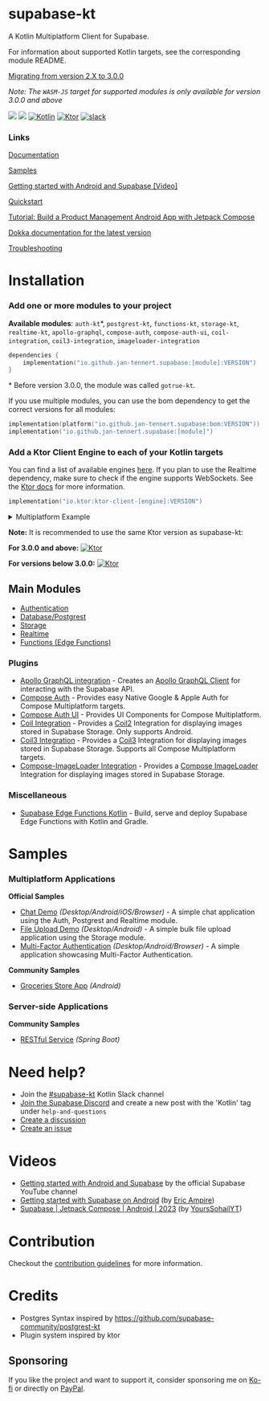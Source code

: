 # supabase-kt

A Kotlin Multiplatform Client for Supabase.

For information about supported Kotlin targets, see the corresponding module README.

[Migrating from version 2.X to 3.0.0](/MIGRATION.md)

*Note: The `WASM-JS` target for supported modules is only available for version 3.0.0 and above*

[![](https://img.shields.io/github/release/supabase-community/supabase-kt?label=stable)](https://github.com/supabase-community/supabase-kt/releases) 
[![](https://badgen.net/github/release/supabase-community/supabase-kt?label=prerelease)](https://central.sonatype.com/search?q=io.github.jan.supabase&smo=true) 
[![Kotlin](https://img.shields.io/badge/kotlin-2.0.21-blue.svg?logo=kotlin)](http://kotlinlang.org) 
[![Ktor](https://img.shields.io/badge/ktor-3.0.0-blue)](https://ktor.io/)
[![slack](https://img.shields.io/badge/slack-%23supabase--kt-purple.svg?logo=slack)](https://kotlinlang.slack.com/archives/C06QXPC7064)

### Links

[Documentation](https://supabase.com/docs/reference/kotlin/introduction)

[Samples](#samples)

[Getting started with Android and Supabase [Video]](https://www.youtube.com/watch?v=_iXUVJ6HTHU)

[Quickstart](https://supabase.com/docs/guides/getting-started/quickstarts/kotlin)

[Tutorial: Build a Product Management Android App with Jetpack Compose](https://supabase.com/docs/guides/getting-started/tutorials/with-kotlin)

[Dokka documentation for the latest version](https://supabase-community.github.io/supabase-kt/)

[Troubleshooting](/TROUBLESHOOTING)

# Installation

### Add one or more modules to your project

**Available modules**: `auth-kt`*, `postgrest-kt`, `functions-kt`, 
`storage-kt`, `realtime-kt`, `apollo-graphql`, `compose-auth`, 
`compose-auth-ui`, `coil-integration`, `coil3-integration`, `imageloader-integration`

```kotlin
dependencies {
    implementation("io.github.jan-tennert.supabase:[module]:VERSION")
}
```

\* Before version 3.0.0, the module was called `gotrue-kt`.

If you use multiple modules, you can use the bom dependency to get the correct versions for all
modules:

```kotlin
implementation(platform("io.github.jan-tennert.supabase:bom:VERSION"))
implementation("io.github.jan-tennert.supabase:[module]")
```

### Add a Ktor Client Engine to each of your Kotlin targets

You can find a list of available engines [here](https://ktor.io/docs/http-client-engines.html).
If you plan to use the Realtime dependency, make sure to check if the engine supports WebSockets. See the [Ktor docs](https://ktor.io/docs/http-client-engines.html#limitations) for more information.


```kotlin
implementation("io.ktor:ktor-client-[engine]:VERSION")
```

<details>
<summary>Multiplatform Example</summary>

For targets: `jvm`, `android`, `js`, `ios`

```kotlin
val commonMain by getting {
    dependencies {
        //supabase modules
    }
}
val jvmMain by getting {
    dependencies {
        implementation("io.ktor:ktor-client-cio:KTOR_VERSION")
    }
}
val androidMain by getting {
    dependsOn(jvmMain)
}
val jsMain by getting {
    dependencies {
        implementation("io.ktor:ktor-client-js:KTOR_VERSION")
    }
}
val iosMain by getting {
    dependencies {
        implementation("io.ktor:ktor-client-darwin:KTOR_VERSION")
    }
}
```
</details>

**Note:** It is recommended to use the same Ktor version as supabase-kt:

__For 3.0.0 and above:__
[![Ktor](https://img.shields.io/badge/ktor-3.0.0-blue)](https://ktor.io/)

__For versions below 3.0.0:__
[![Ktor](https://img.shields.io/badge/ktor-2.3.12-blue)](https://ktor.io/)

## Main Modules

- [Authentication](/Auth)
- [Database/Postgrest](/Postgrest)
- [Storage](/Storage)
- [Realtime](/Realtime)
- [Functions (Edge Functions)](/Functions)

### Plugins

- [Apollo GraphQL integration](/plugins/ApolloGraphQL) - Creates an [Apollo GraphQL Client](https://github.com/apollographql/apollo-kotlin) for interacting with the Supabase API.
- [Compose Auth](/plugins/ComposeAuth) - Provides easy Native Google & Apple Auth for Compose Multiplatform targets.
- [Compose Auth UI](/plugins/ComposeAuthUI) - Provides UI Components for Compose Multiplatform.
- [Coil Integration](/plugins/CoilIntegration) - Provides a [Coil2](https://github.com/coil-kt/coil) Integration for displaying images stored in Supabase Storage. Only supports Android.
- [Coil3 Integration](/plugins/Coil3Integration) - Provides a [Coil3](https://github.com/coil-kt/coil) Integration for displaying images stored in Supabase Storage. Supports all Compose Multiplatform targets.
- [Compose-ImageLoader Integration](/plugins/ImageLoaderIntegration) - Provides a [Compose ImageLoader](https://github.com/qdsfdhvh/compose-imageloader) Integration for displaying images stored in Supabase Storage.

### Miscellaneous
- [Supabase Edge Functions Kotlin](https://github.com/manriif/supabase-edge-functions-kt) - Build, serve and deploy Supabase Edge Functions with Kotlin and Gradle.

# Samples

### Multiplatform Applications

**Official Samples**

- [Chat Demo](/sample/chat-demo-mpp) *(Desktop/Android/iOS/Browser)* - A simple chat application using the Auth, Postgrest and Realtime module.
- [File Upload Demo](/sample/file-upload) *(Desktop/Android)* - A simple bulk file upload application using the Storage module.
- [Multi-Factor Authentication](/sample/multi-factor-auth) *(Desktop/Android/Browser)* - A simple application showcasing Multi-Factor Authentication.

**Community Samples**

- [Groceries Store App](https://github.com/hieuwu/android-groceries-store) *(Android)*
 
### Server-side Applications

**Community Samples**

- [RESTful Service](https://github.com/hieuwu/supa-spring-kt) *(Spring Boot)*

# Need help?

- Join the [#supabase-kt](https://kotlinlang.slack.com/archives/C06QXPC7064) Kotlin Slack channel
- [Join the Supabase Discord](https://discord.supabase.com) and create a new post with the 'Kotlin' tag under `help-and-questions`
- [Create a discussion](https://github.com/supabase-community/supabase-kt/discussions/new/choose)
- [Create an issue](https://github.com/supabase-community/supabase-kt/issues/new/choose)

# Videos

- [Getting started with Android and Supabase](https://www.youtube.com/watch?v=_iXUVJ6HTHU) by the official Supabase YouTube channel
- [Getting started with Supabase on Android](https://www.youtube.com/watch?v=SGr73sWMX6w) (by [Eric Ampire](https://www.youtube.com/@eric-ampire))
- [Supabase | Jetpack Compose | Android | 2023](https://www.youtube.com/playlist?list=PL91kV_wdjTlcGQdcZzkuid094as5eUlwU) (by [YoursSohailYT](https://www.youtube.com/@YoursSohailYT))

# Contribution

Checkout the [contribution guidelines](/CONTRIBUTING.md) for more information.

# Credits

- Postgres Syntax inspired by https://github.com/supabase-community/postgrest-kt
- Plugin system inspired by ktor

## Sponsoring

If you like the project and want to support it, consider sponsoring me on [Ko-fi](https://ko-fi.com/jantennert) or directly on [PayPal](https://www.paypal.com/donate/?hosted_button_id=SR3YJS5CZFS9L).